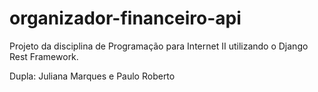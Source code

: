 # organizador-financeiro-api

Projeto da disciplina de Programação para Internet II utilizando o Django Rest Framework.


Dupla: Juliana Marques e Paulo Roberto
